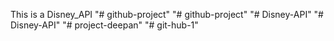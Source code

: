 This is a Disney_API
"# github-project" 
"# github-project" 
"# Disney-API" 
"# Disney-API" 
"# project-deepan" 
"# git-hub-1" 
